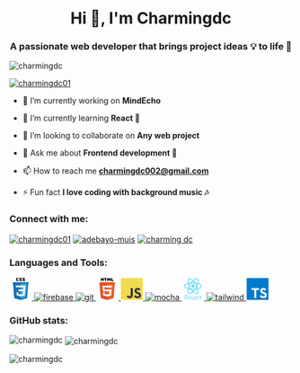 <h1 align="center">Hi 👋, I'm Charmingdc</h1>
<h3 align="center">A passionate web developer that brings project ideas 💡 to life 🧬</h3>

<p align="left"> <img src="https://komarev.com/ghpvc/?username=charmingdc&label=Profile%20views&color=0e75b6&style=flat" alt="charmingdc" /> </p>

<p align="left"> <a href="https://twitter.com/charmingdc01" target="blank"><img src="https://img.shields.io/twitter/follow/charmingdc01?logo=twitter&style=for-the-badge" alt="charmingdc01" /></a> </p>

- 🔭 I’m currently working on **MindEcho**

- 🌱 I’m currently learning **React 🌊**

- 👯 I’m looking to collaborate on **Any web project**

- 💬 Ask me about **Frontend development 🤭**

- 📫 How to reach me **charmingdc002@gmail.com**

- ⚡ Fun fact **I love coding with background music 🎶**

<h3 align="left">Connect with me:</h3>
<p align="left">
<a href="https://twitter.com/charmingdc01" target="blank"><img align="center" src="https://raw.githubusercontent.com/rahuldkjain/github-profile-readme-generator/master/src/images/icons/Social/twitter.svg" alt="charmingdc01" height="30" width="40" /></a>
<a href="https://linkedin.com/in/adebayo-muis" target="blank"><img align="center" src="https://raw.githubusercontent.com/rahuldkjain/github-profile-readme-generator/master/src/images/icons/Social/linked-in-alt.svg" alt="adebayo-muis" height="30" width="40" /></a>
<a href="https://fb.com/charming dc" target="blank"><img align="center" src="https://raw.githubusercontent.com/rahuldkjain/github-profile-readme-generator/master/src/images/icons/Social/facebook.svg" alt="charming dc" height="30" width="40" /></a>
</p>

<h3 align="left">Languages and Tools:</h3>
<p align="left"> <a href="https://www.w3schools.com/css/" target="_blank" rel="noreferrer"> <img src="https://raw.githubusercontent.com/devicons/devicon/master/icons/css3/css3-original-wordmark.svg" alt="css3" width="40" height="40"/> </a> <a href="https://firebase.google.com/" target="_blank" rel="noreferrer"> <img src="https://www.vectorlogo.zone/logos/firebase/firebase-icon.svg" alt="firebase" width="40" height="40"/> </a> <a href="https://git-scm.com/" target="_blank" rel="noreferrer"> <img src="https://www.vectorlogo.zone/logos/git-scm/git-scm-icon.svg" alt="git" width="40" height="40"/> </a> <a href="https://www.w3.org/html/" target="_blank" rel="noreferrer"> <img src="https://raw.githubusercontent.com/devicons/devicon/master/icons/html5/html5-original-wordmark.svg" alt="html5" width="40" height="40"/> </a> <a href="https://developer.mozilla.org/en-US/docs/Web/JavaScript" target="_blank" rel="noreferrer"> <img src="https://raw.githubusercontent.com/devicons/devicon/master/icons/javascript/javascript-original.svg" alt="javascript" width="40" height="40"/> </a> <a href="https://mochajs.org" target="_blank" rel="noreferrer"> <img src="https://www.vectorlogo.zone/logos/mochajs/mochajs-icon.svg" alt="mocha" width="40" height="40"/> </a> <a href="https://reactjs.org/" target="_blank" rel="noreferrer"> <img src="https://raw.githubusercontent.com/devicons/devicon/master/icons/react/react-original-wordmark.svg" alt="react" width="40" height="40"/> </a> <a href="https://tailwindcss.com/" target="_blank" rel="noreferrer"> <img src="https://www.vectorlogo.zone/logos/tailwindcss/tailwindcss-icon.svg" alt="tailwind" width="40" height="40"/> </a> <a href="https://www.typescriptlang.org/" target="_blank" rel="noreferrer"> <img src="https://raw.githubusercontent.com/devicons/devicon/master/icons/typescript/typescript-original.svg" alt="typescript" width="40" height="40"/> </a> </p>

<h3 align="left"> GitHub stats: </h3>

<p><img align="left" src="https://github-readme-stats.vercel.app/api/top-langs?username=charmingdc&show_icons=true&theme=highContrast&locale=en&layout=compact" alt="charmingdc" /></p>

<p>&nbsp;<img align="center" src="https://github-readme-stats.vercel.app/api?username=charmingdc&show_icons=true&locale=en" alt="charmingdc" /></p>

<p><img align="center" src="https://github-readme-streak-stats.herokuapp.com/?user=charmingdc&" alt="charmingdc" /></p>

